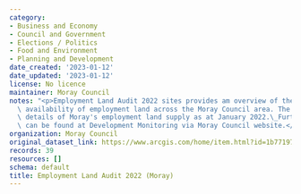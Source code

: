 ```yaml
---
category:
- Business and Economy
- Council and Government
- Elections / Politics
- Food and Environment
- Planning and Development
date_created: '2023-01-12'
date_updated: '2023-01-12'
license: No licence
maintainer: Moray Council
notes: "<p>Employment Land Audit 2022 sites provides am overview of the supply and\
  \ availability of employment land across the Moray Council area. The audit provides\
  \ details of Moray's employment land supply as at January 2022.\_Further information\
  \ can be found at Development Monitoring via Moray Council website.</p>"
organization: Moray Council
original_dataset_link: https://www.arcgis.com/home/item.html?id=1b77197989504d40995b8b448ac1bb7f
records: 39
resources: []
schema: default
title: Employment Land Audit 2022 (Moray)
---
```

